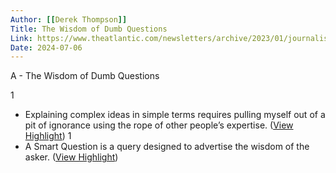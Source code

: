 ```yaml
---
Author: [[Derek Thompson]]
Title: The Wisdom of Dumb Questions
Link: https://www.theatlantic.com/newsletters/archive/2023/01/journalist-interview-asking-questions-techniques/672755/
Date: 2024-07-06
---
```

A - The Wisdom of Dumb Questions

1
- Explaining complex ideas in simple terms requires pulling myself out of a pit of ignorance using the rope of other people’s expertise. ([View Highlight](https://read.readwise.io/read/01grg1vdrhwpz4794n49z3aqa6))
1
- A Smart Question is a query designed to advertise the wisdom of the asker. ([View Highlight](https://read.readwise.io/read/01grg20thd134tayn8nnvw0t0x))
